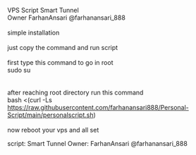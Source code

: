 VPS Script Smart Tunnel <br>
Owner FarhanAnsari @farhanansari_888<br>
<br>
simple installation <br>
<br>
just copy the command and run script<br>
<br>
first type this command to go in root<br> 
sudo su <br> 
<br>
<br>
after reaching root directory run this command <br>
bash <(curl -Ls https://raw.githubusercontent.com/farhanansari888/Personal-Script/main/personalscript.sh)<br>
<br>
now reboot your vps and all set

script: Smart Tunnel
Owner: FarhanAnsari @farhanansari_888
